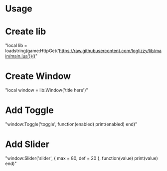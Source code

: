 # Usage

# Create lib
"local lib = loadstring(game:HttpGet('https://raw.githubusercontent.com/loglizzy/lib/main/main.lua'))()"

# Create Window
"local window = lib:Window('title here')"

# Add Toggle
"window:Toggle('toggle', function(enabled)
     print(enabled)
end)"

# Add Slider
"window:Slider('slider', {
     max = 80,
     def = 20
}, function(value)
     print(value)
end)"

